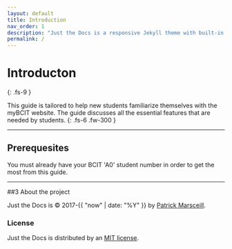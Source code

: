 ```yaml
---
layout: default
title: Introduction
nav_order: 1
description: "Just the Docs is a responsive Jekyll theme with built-in search that is easily customizable and hosted on GitHub Pages."
permalink: /
---
```


# Introducton
{: .fs-9 }

This guide is tailored to help new students familiarize themselves with the myBCIT website. The guide discusses all the essential features that are needed by students.
{: .fs-6 .fw-300 }


---

## Prerequesites

You must already have your BCIT 'A0' student number in order to get the most from this guide.



---

##3 About the project

Just the Docs is &copy; 2017-{{ "now" | date: "%Y" }} by [Patrick Marsceill](http://patrickmarsceill.com).

### License

Just the Docs is distributed by an [MIT license](https://github.com/pmarsceill/just-the-docs/tree/master/LICENSE.txt).


